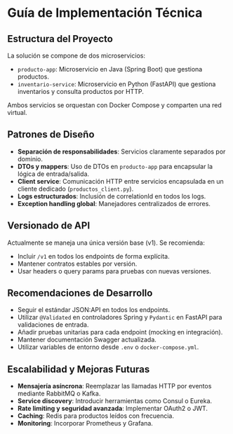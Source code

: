 # Guía de Implementación Técnica

## Estructura del Proyecto

La solución se compone de dos microservicios:
- `producto-app`: Microservicio en Java (Spring Boot) que gestiona productos.
- `inventario-service`: Microservicio en Python (FastAPI) que gestiona inventarios y consulta productos por HTTP.

Ambos servicios se orquestan con Docker Compose y comparten una red virtual.

## Patrones de Diseño

- **Separación de responsabilidades**: Servicios claramente separados por dominio.
- **DTOs y mappers**: Uso de DTOs en `producto-app` para encapsular la lógica de entrada/salida.
- **Client service**: Comunicación HTTP entre servicios encapsulada en un cliente dedicado (`productos_client.py`).
- **Logs estructurados**: Inclusión de correlationId en todos los logs.
- **Exception handling global**: Manejadores centralizados de errores.

## Versionado de API

Actualmente se maneja una única versión base (v1). Se recomienda:
- Incluir `/v1` en todos los endpoints de forma explícita.
- Mantener contratos estables por versión.
- Usar headers o query params para pruebas con nuevas versiones.

## Recomendaciones de Desarrollo

- Seguir el estándar JSON:API en todos los endpoints.
- Utilizar `@Validated` en controladores Spring y `Pydantic` en FastAPI para validaciones de entrada.
- Añadir pruebas unitarias para cada endpoint (mocking en integración).
- Mantener documentación Swagger actualizada.
- Utilizar variables de entorno desde `.env` o `docker-compose.yml`.

## Escalabilidad y Mejoras Futuras

- **Mensajería asíncrona**: Reemplazar las llamadas HTTP por eventos mediante RabbitMQ o Kafka.
- **Service discovery**: Introducir herramientas como Consul o Eureka.
- **Rate limiting y seguridad avanzada**: Implementar OAuth2 o JWT.
- **Caching**: Redis para productos leídos con frecuencia.
- **Monitoring**: Incorporar Prometheus y Grafana.